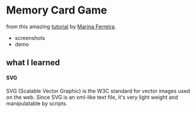 # Memory Card Game
from this amazing [tutorial](https://medium.freecodecamp.org/vanilla-javascript-tutorial-build-a-memory-game-in-30-minutes-e542c4447eae) by [Marina Ferreira](https://medium.freecodecamp.org/@marina.ferreira.developer).

- screenshots
- demo

## what I learned
#### SVG
SVG (Scalable Vector Graphic) is the W3C standard for vector images used on the web. Since SVG is an xml-like text file, it's very light weight and manipulatable by scripts.
